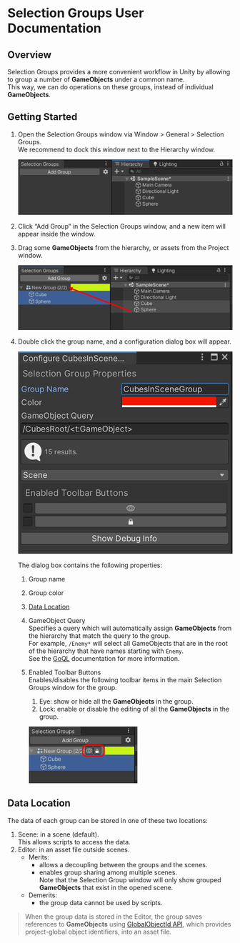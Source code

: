 # Selection Groups User Documentation


## Overview

Selection Groups provides a more convenient workflow in Unity by 
allowing to group a number of **GameObjects** under a common name.  
This way, we can do operations on these groups, 
instead of individual **GameObjects**.

## Getting Started

1. Open the Selection Groups window via Window > General > Selection Groups.  
   We recommend to dock this window next to the Hierarchy window.   

   ![](images/SelectionGroupsWindow.png)

1. Click “Add Group” in the Selection Groups window, and a new item will appear inside the window.   
1. Drag some **GameObjects** from the hierarchy, or assets from the Project window. 
   
   ![](images/SelectionGroupMembers.png)

1. Double click the group name, and a configuration dialog box will appear.

   ![](images/SelectionGroupConfiguration.png)

   The dialog box contains the following properties:
   1. Group name 
   1. Group color
   1. [Data Location](#data-location)
   1. GameObject Query  
      Specifies a query which will automatically assign **GameObjects** from the hierarchy
      that match the query to the group.  
      For example, `/Enemy*` will select all GameObjects that are in the root of the hierarchy 
      that have names starting with `Enemy`.  
      See the [GoQL](goql.md) documentation for more information.     
   1. Enabled Toolbar Buttons  
      Enables/disables the following toolbar items in the main Selection Groups window for the group.   
      1. Eye: show or hide all the **GameObjects** in the group. 
      1. Lock: enable or disable the editing of all the **GameObjects** in the group.  

      ![](images/SelectionGroupTools.png)

## Data Location

The data of each group can be stored in one of these two locations:
1. Scene: in a scene (default).  
   This allows scripts to access the data.
2. Editor: in an asset file outside scenes.  
   * Merits: 
     - allows a decoupling between the groups and the scenes.
     - enables group sharing among multiple scenes.  
       Note that the Selection Group window will only show grouped **GameObjects** 
       that exist in the opened scene.
   * Demerits:
     - the group data cannot be used by scripts.

> When the group data is stored in the Editor, the group saves references to **GameObjects** using 
> [GlobalObjectId API](https://docs.unity3d.com/ScriptReference/GlobalObjectId.html),
> which provides project-global object identifiers, into an asset file.

